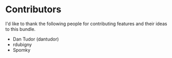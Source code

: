 Contributors
============

I'd like to thank the following people for contributing features and their 
ideas to this bundle.

 - Dan Tudor (dantudor)
 - rdubigny
 - Spomky
